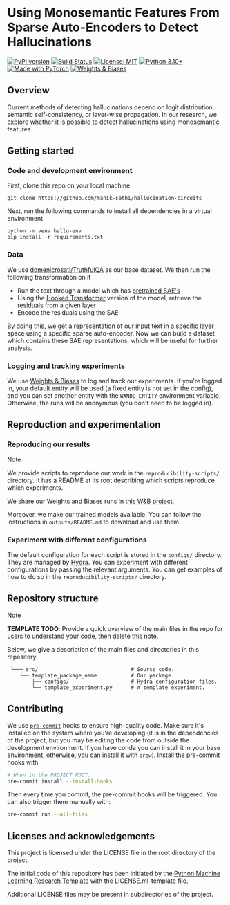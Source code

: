 # Using Monosemantic Features From Sparse Auto-Encoders to Detect Hallucinations

[![PyPI version](https://img.shields.io/pypi/v/sae-lens)](https://pypi.org/project/sae-lens/)
[![Build Status](https://github.com/manik-sethi/hallucination-circuits/actions/workflows/ci.yml/badge.svg)](https://github.com/manik-sethi/hallucination-circuits/actions)
[![License: MIT](https://img.shields.io/badge/License-MIT-yellow.svg)](LICENSE)
[![Python 3.10+](https://img.shields.io/badge/python-3.10%2B-blue.svg)](https://www.python.org/)
[![Made with PyTorch](https://img.shields.io/badge/PyTorch-%23EE4C2C.svg?logo=pytorch&logoColor=white)](https://pytorch.org/)
[![Weights & Biases](https://img.shields.io/badge/Weights%20&%20Biases-FFBE00?logo=weightsandbiases&logoColor=black)](https://wandb.ai/)


## Overview

Current methods of detecting hallucinations depend on logit distribution, semantic self-consistency, or layer-wise propagation.
In our research, we explore whether it is possible to detect hallucinations using monosemantic features.

## Getting started

### Code and development environment

First, clone this repo on your local machine
```
git clone https://github.com/manik-sethi/hallucination-circuits
```
Next, run the following commands to install all dependencies in a virtual environment
```
python -m venv hallu-env
pip install -r requirements.txt
```

### Data
We use [domenicrosati/TruthfulQA](https://huggingface.co/datasets/domenicrosati/TruthfulQA) as our base dataset. We then run the following transformation on it
- Run the text through a model which has [pretrained SAE's](https://jbloomaus.github.io/SAELens/latest/sae_table/)
- Using the [Hooked Transformer](https://transformerlensorg.github.io/TransformerLens/index.html) version of the model, retrieve the residuals from a given layer
- Encode the residuals using the SAE

By doing this, we get a representation of our input text in a specific layer space using a specific sparse auto-encoder. Now we can build a dataset which contains these SAE representations, which will be useful for further analysis.

### Logging and tracking experiments

We use [Weights & Biases](https://wandb.ai/site) to log and track our experiments.
If you're logged in, your default entity will be used (a fixed entity is not set in the config),
and you can set another entity with the `WANDB_ENTITY` environment variable.
Otherwise, the runs will be anonymous (you don't need to be logged in).

## Reproduction and experimentation

### Reproducing our results

> [!NOTE]

We provide scripts to reproduce our work in the `reproducibility-scripts/` directory.
It has a README at its root describing which scripts reproduce which experiments.

We share our Weights and Biases runs in [this W&B project](https://wandb.ai/claire-labo/template-project-name).

Moreover, we make our trained models available.
You can follow the instructions in `outputs/README.md` to download and use them.

### Experiment with different configurations

The default configuration for each script is stored in the `configs/` directory.
They are managed by [Hydra](https://hydra.cc/docs/intro/).
You can experiment with different configurations by passing the relevant arguments.
You can get examples of how to do so in the `reproducibility-scripts/` directory.

## Repository structure

> [!NOTE]
> **TEMPLATE TODO**:
> Provide a quick overview of the main files in the repo for users to understand your code,
> then delete this note.

Below, we give a description of the main files and directories in this repository.

```
 └─── src/                              # Source code.
    └── template_package_name           # Our package.
        ├── configs/                    # Hydra configuration files.
        └── template_experiment.py      # A template experiment.
```

## Contributing

We use [`pre-commit`](https://pre-commit.com) hooks to ensure high-quality code.
Make sure it's installed on the system where you're developing
(it is in the dependencies of the project, but you may be editing the code from outside the development environment.
If you have conda you can install it in your base environment, otherwise, you can install it with `brew`).
Install the pre-commit hooks with

```bash
# When in the PROJECT_ROOT.
pre-commit install --install-hooks
```

Then every time you commit, the pre-commit hooks will be triggered.
You can also trigger them manually with:

```bash
pre-commit run --all-files
```

## Licenses and acknowledgements

This project is licensed under the LICENSE file in the root directory of the project.

The initial code of this repository has been initiated by the [Python Machine Learning Research Template](https://github.com/CLAIRE-Labo/python-ml-research-template)
with the LICENSE.ml-template file.

Additional LICENSE files may be present in subdirectories of the project.
